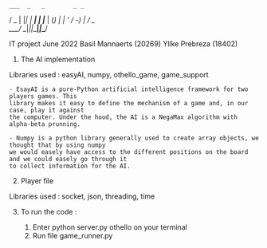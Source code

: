     ___  _   _        _ _     
   / _ \| |_| |_  ___| | |___ 
  | (_) |  _| ' \/ -_) | / _ \
   \___/ \__|_||_\___|_|_\___/

IT project June 2022
Basil Mannaerts (20269)
Yllke Prebreza (18402)

1. The AI implementation

Libraries used : easyAI, numpy, othello_game, game_support

    - EsayAI is a pure-Python artificial intelligence framework for two players games. This 
    library makes it easy to define the mechanism of a game and, in our case, play it against 
    the computer. Under the hood, the AI is a NegaMax algorithm with alpha-beta prunning.

    - Numpy is a python library generally used to create array objects, we thought that by using numpy 
    we would easely have access to the different positions on the board and we could easely go through it 
    to collect information for the AI.

2. Player file

Libraries used : socket, json, threading, time


3. To run the code :

    1. Enter python server.py othello on your terminal
    2. Run file game_runner.py

